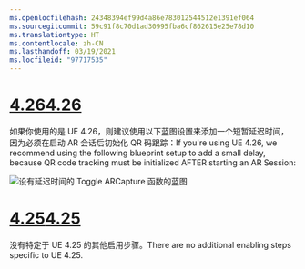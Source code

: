 ```yaml
---
ms.openlocfilehash: 24348394ef99d4a86e783012544512e1391ef064
ms.sourcegitcommit: 59c91f8c70d1ad30995fba6cf862615e25e78d10
ms.translationtype: HT
ms.contentlocale: zh-CN
ms.lasthandoff: 03/19/2021
ms.locfileid: "97717535"
---
```

# <a name="426"></a>[<span data-ttu-id="0e1b4-101">4.26</span><span class="sxs-lookup"><span data-stu-id="0e1b4-101">4.26</span></span>](#tab/426)

<span data-ttu-id="0e1b4-102">如果你使用的是 UE 4.26，则建议使用以下蓝图设置来添加一个短暂延迟时间，因为必须在启动 AR 会话后初始化 QR 码跟踪：</span><span class="sxs-lookup"><span data-stu-id="0e1b4-102">If you're using UE 4.26, we recommend using the following blueprint setup to add a small delay, because QR code tracking must be initialized AFTER starting an AR Session:</span></span>

![设有延迟时间的 Toggle ARCapture 函数的蓝图](../images/qr-codes-img-01.png)

# <a name="425"></a>[<span data-ttu-id="0e1b4-104">4.25</span><span class="sxs-lookup"><span data-stu-id="0e1b4-104">4.25</span></span>](#tab/425)

<span data-ttu-id="0e1b4-105">没有特定于 UE 4.25 的其他启用步骤。</span><span class="sxs-lookup"><span data-stu-id="0e1b4-105">There are no additional enabling steps specific to UE 4.25.</span></span>

